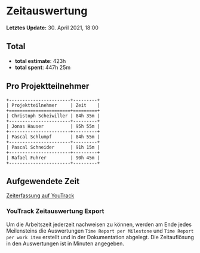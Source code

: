 # Zeitauswertung

**Letztes Update:** 30. April 2021, 18:00

## Total

* **total estimate**: 423h
* **total spent**: 447h 25m

## Pro Projektteilnehmer

```eval_rst
+-----------------------+---------+
| Projektteilnehmer     | Zeit    |
+=======================+=========+
| Christoph Scheiwiller | 84h 35m |
+-----------------------+---------+
| Jonas Hauser          | 95h 55m |
+-----------------------+---------+
| Pascal Schlumpf       | 84h 55m |
+-----------------------+---------+
| Pascal Schneider      | 91h 15m |
+-----------------------+---------+
| Rafael Fuhrer         | 90h 45m |
+-----------------------+---------+
```

## Aufgewendete Zeit

[Zeiterfassung auf YouTrack](https://capwatch.myjetbrains.com/youtrack/reports/time/133-5)

### YouTrack Zeitauswertung Export

Um die Arbeitszeit jederzeit nachweisen zu können, werden am Ende jedes Meilensteins die Auswertungen `Time Report per Milestone` und `Time Report per work item` erstellt und in der Dokumentation abgelegt. Die Zeitauflösung in den Auswertungen ist in Minuten angegeben.